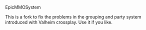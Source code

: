 ﻿EpicMMOSystem

This is a fork to fix the problems in the grouping and party system introduced with Valheim crossplay.  Use it if you like.
